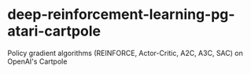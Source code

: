 # deep-reinforcement-learning-pg-atari-cartpole
Policy gradient algorithms (REINFORCE, Actor-Critic, A2C, A3C, SAC) on  OpenAI's Cartpole
